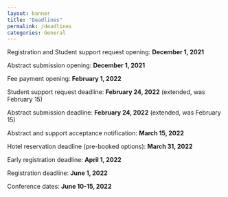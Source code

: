 ```yaml
---
layout: banner
title: "Deadlines"
permalink: /deadlines
categories: General
---
```


Registration and Student support request opening: **December 1, 2021**

Abstract submission opening: **December 1, 2021**

Fee payment opening: **February 1, 2022**

Student support request deadline: **February 24, 2022** (extended, was February 15)

Abstract submission deadline: **February 24, 2022** (extended, was February 15)

Abstract and support acceptance notification: **March 15, 2022**

Hotel reservation deadline (pre-booked options): **March 31, 2022**

Early registration deadline: **April 1, 2022**

Registration deadline: **June 1, 2022**

Conference dates: **June 10-15, 2022**

